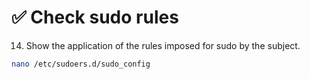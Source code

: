 # ✅ Check sudo rules

14. Show the application of the rules imposed for sudo by the subject.

```sh
nano /etc/sudoers.d/sudo_config
```

<figure><img src="../../../.gitbook/assets/image (220).png" alt=""><figcaption></figcaption></figure>

